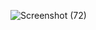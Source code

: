 ![Screenshot (72)](https://github.com/shrparekh/shooping-app/assets/137867463/b3febbde-155b-49a8-905a-28fbbe3d4651)
